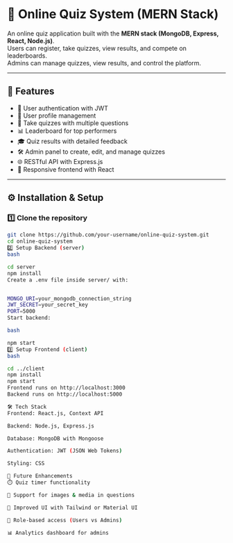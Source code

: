 # 📝 Online Quiz System (MERN Stack)

An online quiz application built with the **MERN stack (MongoDB, Express, React, Node.js)**.  
Users can register, take quizzes, view results, and compete on leaderboards.  
Admins can manage quizzes, view results, and control the platform.

---

## 🚀 Features
- 🔑 User authentication with JWT  
- 👤 User profile management  
- 📝 Take quizzes with multiple questions  
- 📊 Leaderboard for top performers  
- 🎓 Quiz results with detailed feedback  
- 🛠️ Admin panel to create, edit, and manage quizzes  
- 🌐 RESTful API with Express.js  
- 📱 Responsive frontend with React  

---


## ⚙️ Installation & Setup

### 1️⃣ Clone the repository
```bash
git clone https://github.com/your-username/online-quiz-system.git
cd online-quiz-system
2️⃣ Setup Backend (server)
bash

cd server
npm install
Create a .env file inside server/ with:


MONGO_URI=your_mongodb_connection_string
JWT_SECRET=your_secret_key
PORT=5000
Start backend:

bash

npm start
3️⃣ Setup Frontend (client)
bash

cd ../client
npm install
npm start
Frontend runs on http://localhost:3000
Backend runs on http://localhost:5000

🛠️ Tech Stack
Frontend: React.js, Context API

Backend: Node.js, Express.js

Database: MongoDB with Mongoose

Authentication: JWT (JSON Web Tokens)

Styling: CSS

📌 Future Enhancements
⏱️ Quiz timer functionality

📸 Support for images & media in questions

🎨 Improved UI with Tailwind or Material UI

👥 Role-based access (Users vs Admins)

📊 Analytics dashboard for admins
